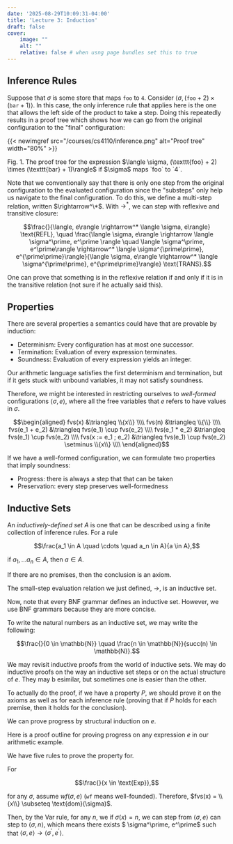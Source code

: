 ```yaml
---
date: '2025-08-29T10:09:31-04:00'
title: 'Lecture 3: Induction'
draft: false
cover:
    image: ""
    alt: ""
    relative: false # when usng page bundles set this to true
---
```


## Inference Rules

Suppose that $\sigma$ is some store that maps `foo` to `4`. Consider $\langle \sigma, (\texttt{foo} + 2) \times (\texttt{bar} + 1)\rangle$. In this case, the only inference rule that applies here is the one that allows the left side of the product to take a step. Doing this repeatedly results in a proof tree which shows how we can go from the original configuration to the "final" configuration:

{{< newimgref src="/courses/cs4110/inference.png" alt="Proof tree" width="80%" >}}
<figcaption>Fig. 1. The proof tree for the expression $\langle \sigma, (\texttt{foo} + 2) \times (\texttt{bar} + 1)\rangle$ if $\sigma$ maps `foo` to `4`.</figcaption>

Note that we conventionally say that there is only one step from the original configuration to the evaluated configuration since the "substeps" only help us navigate to the final configuration. To do this, we define a multi-step relation, written $\rightarrow^\*$. With $\rightarrow^*$, we can step with reflexive and transitive closure:

$$\frac{}{\langle, e\rangle \rightarrow^* \langle \sigma, e\rangle} \text{REFL}, \quad \frac{\langle \sigma, e\rangle \rightarrow \langle \sigma^\prime, e^\prime \rangle \quad \langle \sigma^\prime, e^\prime\rangle \rightarrow^* \langle \sigma^{\prime\prime}, e^{\prime\prime}\rangle}{\langle \sigma, e\rangle \rightarrow^* \langle \sigma^{\prime\prime}, e^{\prime\prime}\rangle} \text{TRANS}.$$

One can prove that something is in the reflexive relation if and only if it is in the transitive relation (not sure if he actually said this).

## Properties

There are several properties a semantics could have that are provable by induction:

- Determinism: Every configuration has at most one successor.
- Termination: Evaluation of every expression terminates.
- Soundness: Evaluation of every expression yields an integer.

Our arithmetic language satisfies the first determinism and termination, but if it gets stuck with unbound variables, it may not satisfy soundness.

Therefore, we might be interested in restricting ourselves to *well-formed* configurations $\langle \sigma, e\rangle$, where all the free variables that $e$ refers to have values in $\sigma$.

$$\begin{aligned}
    fvs(x) &\triangleq \\{x\\} \\\\
    fvs(n) &\triangleq \\{\\} \\\\
    fvs(e_1 + e_2) &\triangleq fvs(e_1) \cup fvs(e_2) \\\\
    fvs(e_1 * e_2) &\triangleq fvs(e_1) \cup fvs(e_2) \\\\
    fvs(x := e_1 ; e_2) &\triangleq fvs(e_1) \cup fvs(e_2) \setminus \\{x\\} \\\\
\end{aligned}$$

If we have a well-formed configuration, we can formulate two properties that imply soundness:

- Progress: there is always a step that that can be taken
- Preservation: every step preserves well-formedness

## Inductive Sets

An *inductively-defined set* $A$ is one that can be described using a finite collection of inference rules. For a rule

$$\frac{a_1 \in A \quad \cdots \quad a_n \in A}{a \in A},$$

if $a_1, \dots a_n \in A$, then $a \in A$.

If there are no premises, then the conclusion is an axiom.

The small-step evaluation relation we just defined, $\rightarrow$, is an inductive set.

Now, note that every BNF grammar defines an inductive set. However, we use BNF grammars because they are more concise.

To write the natural numbers as an inductive set, we may write the following:

$$\frac{}{0 \in \mathbb{N}} \quad \frac{n \in \mathbb{N}}{succ(n) \in \mathbb{N}}.$$

We may revisit inductive proofs from the world of inductive sets. We may do inductive proofs on the way an inductive set steps or on the actual structure of $e$. They may b esimilar, but sometimes one is easier than the other.

To actually do the proof, if we have a property $P$, we should prove it on the axioms as well as for each inference rule (proving that if $P$ holds for each premise, then it holds for the conclusion).

We can prove progress by structural induction on $e$.

Here is a proof outline for proving progress on any expression $e$ in our arithmetic example.

We have five rules to prove the property for.

For

$$\frac{}{x \in \text{Exp}},$$

for any $\sigma$, assume $wf(\sigma, e)$ (`wf` means well-founded). Therefore, $fvs(x) = \\{x\\} \subseteq \text{dom}(\sigma)$.

Then, by the $\text{Var}$ rule, for any $n$, we if $\sigma(x) = n$, we can step from $\langle \sigma, e\rangle$ can step to $\langle \sigma, n\rangle$, which means there exists $ \sigma^\prime, e^\prime$ such that $\langle \sigma, e\rangle \to \langle \sigma^\prime, e^\prime\rangle$.